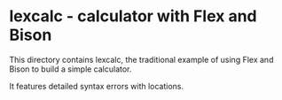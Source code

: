# lexcalc - calculator with Flex and Bison

This directory contains lexcalc, the traditional example of using Flex and
Bison to build a simple calculator.

It features detailed syntax errors with locations.

<!---
Local Variables:
fill-column: 76
ispell-dictionary: "american"
End:

Copyright (C) 2018-2020 Free Software Foundation, Inc.

This file is part of Bison, the GNU Compiler Compiler.

Permission is granted to copy, distribute and/or modify this document
under the terms of the GNU Free Documentation License, Version 1.3 or
any later version published by the Free Software Foundation; with no
Invariant Sections, with no Front-Cover Texts, and with no Back-Cover
Texts.  A copy of the license is included in the "GNU Free
Documentation License" file as part of this distribution.
--->
